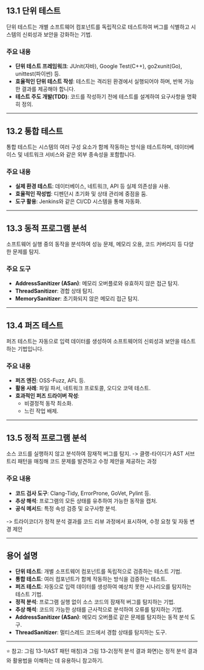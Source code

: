 

## 13.1 단위 테스트
단위 테스트는 개별 소프트웨어 컴포넌트를 독립적으로 테스트하여 버그를 식별하고 시스템의 신뢰성과 보안을 강화하는 기법.

### 주요 내용
- **단위 테스트 프레임워크**: JUnit(자바), Google Test(C++), go2xunit(Go), unittest(파이썬) 등.
- **효율적인 단위 테스트 작성**: 테스트는 격리된 환경에서 실행되어야 하며, 반복 가능한 결과를 제공해야 합니다.
- **테스트 주도 개발(TDD)**: 코드를 작성하기 전에 테스트를 설계하여 요구사항을 명확히 정의.

---

## 13.2 통합 테스트
통합 테스트는 시스템의 여러 구성 요소가 함께 작동하는 방식을 테스트하며, 데이터베이스 및 네트워크 서비스와 같은 외부 종속성을 포함합니다.

### 주요 내용
- **실제 환경 테스트**: 데이터베이스, 네트워크, API 등 실제 의존성을 사용.
- **효율적인 작성법**: 디펜던시 초기화 및 상태 관리에 중점을 둠.
- **도구 활용**: Jenkins와 같은 CI/CD 시스템을 통해 자동화.

---

## 13.3 동적 프로그램 분석
소프트웨어 실행 중의 동작을 분석하여 성능 문제, 메모리 오용, 코드 커버리지 등 다양한 문제를 탐지.

### 주요 도구
- **AddressSanitizer (ASan)**: 메모리 오버플로와 유효하지 않은 접근 탐지.
- **ThreadSanitizer**: 경합 상태 탐지.
- **MemorySanitizer**: 초기화되지 않은 메모리 접근 탐지.

---

## 13.4 퍼즈 테스트
퍼즈 테스트는 자동으로 입력 데이터를 생성하여 소프트웨어의 신뢰성과 보안을 테스트하는 기법입니다.

### 주요 내용
- **퍼즈 엔진**: OSS-Fuzz, AFL 등.
- **활용 사례**: 파일 파서, 네트워크 프로토콜, 오디오 코덱 테스트.
- **효과적인 퍼즈 드라이버 작성**:
    - 비결정적 동작 최소화.
    - 느린 작업 배제.

---

## 13.5 정적 프로그램 분석
소스 코드를 실행하지 않고 분석하여 잠재적 버그를 탐지.
-> 클랭-타이디가 AST 서브트리 패턴을 매칭해 코드 문제를 발견하고 수정 제안을 제공하는 과정
### 주요 내용
- **코드 검사 도구**: Clang-Tidy, ErrorProne, GoVet, Pylint 등.
- **추상 해석**: 프로그램의 모든 상태를 유추하여 가능한 동작을 캡처.
- **공식 메서드**: 특정 속성 검증 및 요구사항 분석.

-> 트라이코더가 정적 분석 결과를 코드 리뷰 과정에서 표시하며, 수정 요청 및 자동 변경 제안

---

## 용어 설명
- **단위 테스트**: 개별 소프트웨어 컴포넌트를 독립적으로 검증하는 테스트 기법.
- **통합 테스트**: 여러 컴포넌트가 함께 작동하는 방식을 검증하는 테스트.
- **퍼즈 테스트**: 자동으로 입력 데이터를 생성하여 예상치 못한 시나리오를 탐지하는 테스트 기법.
- **정적 분석**: 프로그램 실행 없이 소스 코드의 잠재적 버그를 탐지하는 기법.
- **추상 해석**: 코드의 가능한 상태를 근사적으로 분석하여 오류를 탐지하는 기법.
- **AddressSanitizer (ASan)**: 메모리 오버플로 같은 문제를 탐지하는 동적 분석 도구.
- **ThreadSanitizer**: 멀티스레드 코드에서 경합 상태를 탐지하는 도구.

---

⭐️ 참고: 그림 13-1(AST 패턴 매칭)과 그림 13-2(정적 분석 결과 화면)는 정적 분석 결과와 활용법을 이해하는 데 유용하니 참고하기.
